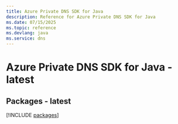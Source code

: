 ```yaml
---
title: Azure Private DNS SDK for Java
description: Reference for Azure Private DNS SDK for Java
ms.date: 07/15/2025
ms.topic: reference
ms.devlang: java
ms.service: dns
---
```

# Azure Private DNS SDK for Java - latest
## Packages - latest
[!INCLUDE [packages](private-dns-index.md)]